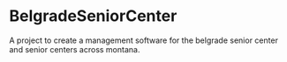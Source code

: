 # BelgradeSeniorCenter
A project to create a management software for the belgrade senior center and senior centers across montana.
